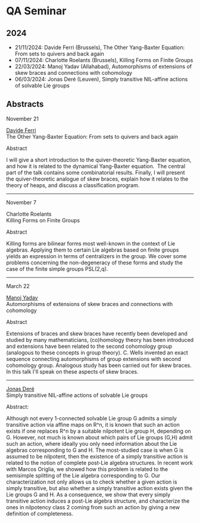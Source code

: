 # QA Seminar

## 2024

*   21/11/2024: Davide Ferri (Brussels), The Other Yang-Baxter Equation: From sets to quivers and back again
*   07/11/2024: Charlotte Roelants (Brussels), Killing Forms on Finite Groups
*   22/03/2024: Manoj Yadav (Allahabad), Automorphisms of extensions of skew braces and connections with cohomology
*   06/03/2024: Jonas Deré (Leuven), Simply transitive NIL-affine actions of solvable Lie groups

## Abstracts

November 21

[Davide Ferri](https://sites.google.com/view/davide-ferri/)  
The Other Yang-Baxter Equation: From sets to quivers and back again

Abstract

I will give a short introduction to the quiver-theoretic Yang-Baxter equation, and how it is related to the dynamical Yang-Baxter equation.  The central part of the talk contains some combinatorial results. Finally, I will present the quiver-theoretic analogue of skew braces, explain how it relates to the theory of heaps, and discuss a classification program.

* * *


November 7

Charlotte Roelants  
Killing Forms on Finite Groups

Abstract

Killing forms are bilinear forms most well-known in the context of Lie algebras. Applying them to certain Lie algebras based on finite groups yields an expression in terms of centralizers in the group. We cover some problems concerning the non-degeneracy of these forms and study the case of the finite simple groups PSL(2,q).

* * *

March 22

[Manoj Yadav](https://www.hri.res.in/~myadav/frame_1.htm)  
Automorphisms of extensions of skew braces and connections with cohomology

Abstract  

Extensions of braces and skew braces have recently been developed and studied by many mathematicians, (co)homology theory has been introduced and extensions have been related to the second cohomology group (analogous to these concepts in group theory). C. Wells invented an exact sequence connecting automorphisms of group extensions with second cohomology group. Analogous study has been carried out for skew braces. In this talk I'll speak on these aspects of skew braces.

* * *

[Jonas Deré](https://kulak.kuleuven.be/~u0065077/)  
Simply transitive NIL-affine actions of solvable Lie groups
 
Abstract:

Although not every 1-connected solvable Lie group G admits a simply transitive action via affine maps on R^n, it is known that such an action exists if one replaces R^n by a suitable nilpotent Lie group H, depending on G. However, not much is known about which pairs of Lie groups (G,H) admit such an action, where ideally you only need information about the Lie algebras corresponding to G and H. The most-studied case is when G is assumed to be nilpotent, then the existence of a simply transitive action is related to the notion of complete post-Lie algebra structures.
In recent work with Marcos Origlia, we showed how this problem is related to the semisimple splitting of the Lie algebra corresponding to G. Our characterization not only allows us to check whether a given action is simply transitive, but also whether a simply transitive action exists given the Lie groups G and H. As a consequence, we show that every simply transitive action induces a post-Lie algebra structure, and characterize the ones in nilpotency class 2 coming from such an action by giving a new definition of completeness.
 

